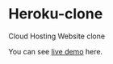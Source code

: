 # Heroku-clone
Cloud Hosting Website clone

You can see [live demo](https://rutvik-heroku.netlify.app/ "HEROKU clone") here.
